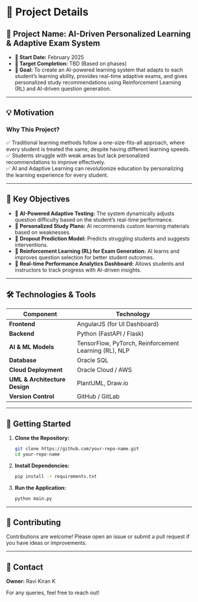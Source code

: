 # 📅 Project Details

## 📌 Project Name: AI-Driven Personalized Learning & Adaptive Exam System

- **📆 Start Date:** February 2025
- **📍 Target Completion:** TBD (Based on phases)
- **🎯 Goal:** To create an AI-powered learning system that adapts to each student’s learning ability, provides real-time adaptive exams, and gives personalized study recommendations using Reinforcement Learning (RL) and AI-driven question generation.

---

## 💡 Motivation

### Why This Project?

✅ Traditional learning methods follow a one-size-fits-all approach, where every student is treated the same, despite having different learning speeds.  
✅ Students struggle with weak areas but lack personalized recommendations to improve effectively.  
✅ AI and Adaptive Learning can revolutionize education by personalizing the learning experience for every student.  

---

## 🎯 Key Objectives

- 🔹 **AI-Powered Adaptive Testing:** The system dynamically adjusts question difficulty based on the student’s real-time performance.
- 🔹 **Personalized Study Plans:** AI recommends custom learning materials based on weaknesses.
- 🔹 **Dropout Prediction Model:** Predicts struggling students and suggests interventions.
- 🔹 **Reinforcement Learning (RL) for Exam Generation:** AI learns and improves question selection for better student outcomes.
- 🔹 **Real-time Performance Analytics Dashboard:** Allows students and instructors to track progress with AI-driven insights.

---

## 🛠️ Technologies & Tools

| Component  | Technology |
|------------|------------|
| **Frontend**  | AngularJS (for UI Dashboard) |
| **Backend**  | Python (FastAPI / Flask) |
| **AI & ML Models**  | TensorFlow, PyTorch, Reinforcement Learning (RL), NLP |
| **Database**  | Oracle SQL |
| **Cloud Deployment**  | Oracle Cloud / AWS |
| **UML & Architecture Design**  | PlantUML, Draw.io |
| **Version Control**  | GitHub / GitLab |

---

## 🚀 Getting Started

1. **Clone the Repository:**
   ```sh
   git clone https://github.com/your-repo-name.git
   cd your-repo-name
   ```
2. **Install Dependencies:**
   ```sh
   pip install -r requirements.txt
   ```
3. **Run the Application:**
   ```sh
   python main.py
   ```

---

## 🤝 Contributing

Contributions are welcome! Please open an issue or submit a pull request if you have ideas or improvements.

---

## 📧 Contact

**Owner:** Ravi Kiran K

For any queries, feel free to reach out!


